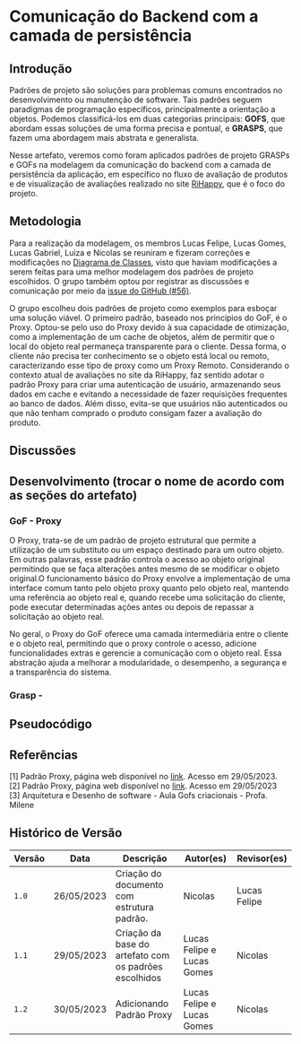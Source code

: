 # Comunicação do Backend com a camada de persistência

<!-- Lembre-se de incluir artefato no _sidebar.md.  -->

## Introdução

Padrões de projeto são soluções para problemas comuns encontrados  no desenvolvimento ou manutenção de software. Tais padrões seguem paradigmas de programação específicos, principalmente a orientação a objetos. Podemos classificá-los em duas categorias principais: **GOFS**, que abordam essas soluções de uma forma precisa e pontual, e **GRASPS**, que fazem uma abordagem mais abstrata e generalista. 

Nesse artefato, veremos como foram aplicados padrões de projeto GRASPs e GOFs na modelagem da comunicação do backend com a camada de persistência da aplicação, em específico no fluxo de avaliação de produtos e de visualização de avaliações realizado no site [RiHappy](https://rihappy.com.br), que é o foco do projeto.

## Metodologia

Para a realização da modelagem, os membros Lucas Felipe, Lucas Gomes, Lucas Gabriel, Luiza e Nicolas se reuniram e fizeram correções e modificações no [Diagrama de Classes](https://encr.pw/DiagramaDeClasse), visto que haviam modificações a serem feitas para uma melhor modelagem dos padrões de projeto escolhidos. O grupo também optou por registrar as discussões e comunicação por meio da [issue do GitHub (#56)](https://github.com/UnBArqDsw2023-1/2023.1_G5_ProjetoRiHappy/issues/56).

O grupo escolheu dois padrões de projeto como exemplos para esboçar uma solução viável. O primeiro padrão, baseado nos princípios do GoF, é o Proxy. Optou-se pelo uso do Proxy devido à sua capacidade de otimização, como a implementação de um cache de objetos, além de permitir que o local do objeto real permaneça transparente para o cliente. Dessa forma, o cliente não precisa ter conhecimento se o objeto está local ou remoto, caracterizando esse tipo de proxy como um Proxy Remoto. Considerando o contexto atual de avaliações no site da RiHappy, faz sentido adotar o padrão Proxy para criar uma autenticação de usuário, armazenando seus dados em cache e evitando a necessidade de fazer requisições frequentes ao banco de dados. Além disso, evita-se que usuários não autenticados ou que não tenham comprado o produto consigam fazer a avaliação do produto.

## Discussões

<!-- Acredito que seja um tópico interessante para colocarmos prints das comunicações dentro das issues e post its e etc  -->


## Desenvolvimento (trocar o nome de acordo com as seções do artefato)

### GoF - Proxy

O Proxy, trata-se de um padrão de projeto estrutural que permite a utilização de um substituto ou um espaço destinado para um outro objeto. Em outras palavras, esse padrão controla o acesso ao objeto original permitindo que se faça alterações antes mesmo de se modificar o objeto original.O funcionamento básico do Proxy envolve a implementação de uma interface comum tanto pelo objeto proxy quanto pelo objeto real, mantendo uma referência ao objeto real e, quando recebe uma solicitação do cliente, pode executar determinadas ações antes ou depois de repassar a solicitação ao objeto real.

No geral, o Proxy do GoF oferece uma camada intermediária entre o cliente e o objeto real, permitindo que o proxy controle o acesso, adicione funcionalidades extras e gerencie a comunicação com o objeto real. Essa abstração ajuda a melhorar a modularidade, o desempenho, a segurança e a transparência do sistema.

### Grasp - <modelo>

## Pseudocódigo

## Referências

[1] Padrão Proxy, página web disponível no [link](https://refactoring.guru/pt-br/design-patterns/proxy). Acesso em 29/05/2023. <br>
[2] Padrão Proxy, página web disponível no [link](https://diogomoreira.gitbook.io/padroes-de-projeto/padrao-proxy). Acesso em 29/05/2023 <br>
[3] Arquitetura e Desenho de software - Aula Gofs criacionais - Profa. Milene <br/>

## Histórico de Versão

| Versão | Data | Descrição | Autor(es) | Revisor(es) |
|--------|------|-----------|-----------|-------------|
| `1.0`  | 26/05/2023     | Criação do documento com estrutura padrão.          | Nicolas   | Lucas Felipe            |
| `1.1`  | 29/05/2023     | Criação da base do artefato com os padrões escolhidos        | Lucas Felipe e Lucas Gomes   | Nicolas            |
| `1.2`  | 30/05/2023     | Adicionando Padrão Proxy       | Lucas Felipe e Lucas Gomes   | Nicolas            |